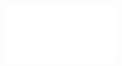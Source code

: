 <iframe src="//player.bilibili.com/player.html?aid=315669178&bvid=BV1kP411C7j2&cid=1188472064&page=1" scrolling="no" border="0" frameborder="no" framespacing="0" allowfullscreen="true"> </iframe>
